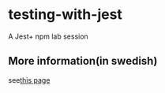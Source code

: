 # testing-with-jest
A Jest+ npm lab session

## More information(in swedish)
see[this page](https://mah-dv.github.io/courses/da344a-da355a/exercises/ex11.html)
